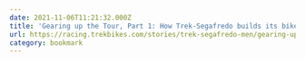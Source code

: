 ```yaml
---
date: 2021-11-06T11:21:32.000Z
title: 'Gearing up the Tour, Part 1: How Trek-Segafredo builds its bikes | Trek Race Shop'
url: https://racing.trekbikes.com/stories/trek-segafredo-men/gearing-up-the-tour-part-1-how-trek-segafredo-builds-its-bikes
category: bookmark
---
```

